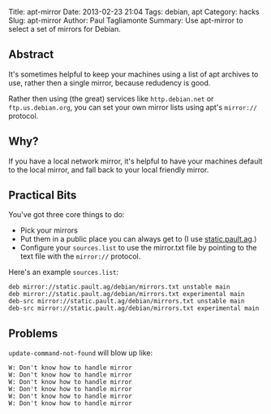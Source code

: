 Title: apt-mirror
Date: 2013-02-23 21:04
Tags: debian, apt
Category: hacks
Slug: apt-mirror
Author: Paul Tagliamonte
Summary: Use apt-mirror to select a set of mirrors for Debian.

Abstract
--------

It's sometimes helpful to keep your machines using a list of apt archives
to use, rather then a single mirror, because redudency is good.

Rather then using (the great) services like `http.debian.net` or
`ftp.us.debian.org`, you can set your own mirror lists using apt's
`mirror://` protocol.


Why?
----

If you have a local network mirror, it's helpful to have your machines default
to the local mirror, and fall back to your local friendly mirror.


Practical Bits
--------------

You've got three core things to do:

  * Pick your mirrors
  * Put them in a public place you can always get to (I use
    [static.pault.ag](http://static.pault.ag/debian/mirrors.txt).)
  * Configure your `sources.list` to use the mirror.txt file by pointing
    to the text file with the `mirror://` protocol.

Here's an example `sources.list`:

    deb mirror://static.pault.ag/debian/mirrors.txt unstable main
    deb mirror://static.pault.ag/debian/mirrors.txt experimental main
    deb-src mirror://static.pault.ag/debian/mirrors.txt unstable main
    deb-src mirror://static.pault.ag/debian/mirrors.txt experimental main

Problems
--------

`update-command-not-found` will blow up like:

    W: Don't know how to handle mirror
    W: Don't know how to handle mirror
    W: Don't know how to handle mirror
    W: Don't know how to handle mirror
    W: Don't know how to handle mirror
    W: Don't know how to handle mirror
